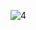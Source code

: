 ![4](https://github.com/ChiragGadhvi/nft-mart/assets/108175344/10751f24-8fdd-40df-bc95-bbf1d374fcc3)
